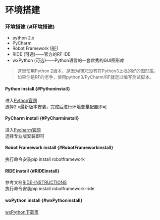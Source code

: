 # 环境搭建

### 环境搭建 {#环境搭建}

* python 2.x
* PyCharm
* Robot Framework \([RF](https://github.com/robotframework/robotframework)\)
* RIDE \(可选\)——官方的RF IDE
* wxPython \(可选\)——Python语言的一套优秀的GUI图形库

> 这里使用Python 2版本，是因为RIDE没有在Python3上找的好的图形库。如果你是RF的老手，使用python3/PyCharm/RF就足以编写测试脚本。

#### Python install {#Pythoninstall}

进入[Python官网](https://www.python.org/downloads/)   
选择2.x最新版本安装，完成后进行环境变量配置即可

#### PyCharm install {#PyCharminstall}

进入[Pycharm官网](http://www.jetbrains.com/pycharm/)   
选择专业版安装即可

#### Robot Framework install {#RobotFrameworkinstall}

执行命令安装pip install robotframework

#### RIDE install {#RIDEinstall}

参考文档[RIDE-INSTRUCTIONS](https://github.com/robotframework/RIDE/wiki/Installation-Instructions)   
执行命令安装pip install robotframework-ride

#### wxPython install {#wxPythoninstall}

[wxPython下载页](https://sourceforge.net/projects/wxpython/files/wxPython/2.8.12.1/)

